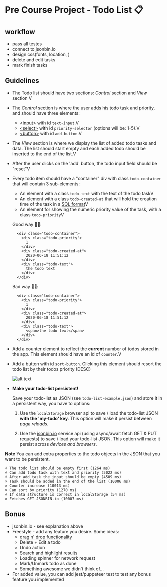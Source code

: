 #  Pre Course Project - Todo List 📋
## workflow
- pass all testes
- connect to jsonbin.io
- design css(fonts, location, )
- delete and edit tasks
- mark finish tasks






## Guidelines

- The Todo list should have two sections: _Control_ section and _View_ section V
- The _Control_ section is where the user adds his todo task and priority, and should have three elements:
  - [\<input\>](https://developer.mozilla.org/en-US/docs/Web/HTML/Element/input) with id `text-input`.V
  - [\<select\>](https://developer.mozilla.org/en-US/docs/Web/HTML/Element/select) with id `priority-selector` (options will be: 1-5).V
  - [\<button\>](https://developer.mozilla.org/en-US/docs/Web/HTML/Element/button) with id `add-button`.V
- The _View_ section is where we display the list of added todo tasks and data. The list should start empty and each added todo should be inserted to the end of the list.V
- After the user clicks on the 'add' button, the todo input field should be "reset"V
- Every todo item should have a "container" div with class `todo-container` that will contain 3 sub-elements:

  - An element with a class `todo-text` with the text of the todo taskV
  - An element with a class `todo-created-at` that will hold the creation time of the task in a [SQL format](https://www.w3schools.com/sql/sql_dates.asp#:~:text=SQL%20Date%20Data%20Types&text=DATE%20%2D%20format%20YYYY%2DMM%2D,YEAR%20%2D%20format%20YYYY%20or%20YY)V
  - An element for showing the numeric priority value of the task, with a class `todo-priority`V

  Good way 👍🏿:

  ```
    <div class="todo-container">
      <div class="todo-priority">
        1
      </div>
      <div class="todo-created-at">
        2020-06-18 11:51:12
      </div>
      <div class="todo-text">
        the todo text
      </div>
    </div>
  ```

  Bad way 👎🏿:

  ```
    <div class="todo-container">
      <div class="todo-priority">
        1
      </div>
      <div class="todo-created-at">
        2020-06-18 11:51:12
      </div>
      <div class="todo-text">
        <span>the todo text</span>
      </div>
    </div>
  ```

- Add a counter element to reflect the **current** number of todos stored in the app. This element should have an id of `counter`.V

- Add a button with id `sort-button`. Clicking this element should resort the todo list by their todos priority (DESC)

  ![alt text](./readme-files/todo.gif)

- **Make your todo-list persistent!**

  Save your todo-list as JSON (see `todo-list-example.json`) and store it in a persistent way, you have to options:

  1. Use the `localStorage` browser api to save / load the todo-list JSON **with the 'my-todo' key**. This option will make it persist between _page reloads_.

  2. Use the [jsonbin.io](https://jsonbin.io/) service api (using async/await fetch GET & PUT requests) to save / load your todo-list JSON. This option will make it persist across _devices and browsers_.

**Note** You can add extra properties to the todo objects in the JSON that you want to be persistent.

    √ The todo list should be empty first (1264 ms)
    √ Can add todo task with text and priority (5022 ms)
    √ After add task the input should be empty (4509 ms)
    × Task should be added in the end of the list (10006 ms)
    × Counter increase (10013 ms)
    × Can sort by priority (1270 ms)
    √ If data structure is correct in localStorage (54 ms)
    × Fetches GET JSONBIN.io (10007 ms)
## Bonus

- jsonbin.io - see explanation above
- Freestyle - add any feature you desire. Some ideas:
  - [drag n' drop functionality](https://htmldom.dev/drag-and-drop-element-in-a-list)
  - Delete + Edit a todo
  - Undo action
  - Search and highlight results
  - Loading spinner for network request
  - Mark/Unmark todo as done
  - Something awesome we didn't think of...
- For added value, you can add jest/puppeteer test to test any bonus feature you implemented


